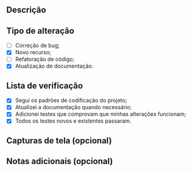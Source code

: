 ## Descrição

## Tipo de alteração

- [ ] Correção de bug;
- [x] Novo recurso;
- [ ] Refatoração de código;
- [x] Atualização de documentação.

## Lista de verificação

- [x] Segui os padrões de codificação do projeto;
- [x] Atualizei a documentação quando necessário;
- [x] Adicionei testes que comprovam que minhas alterações funcionam;
- [x] Todos os testes novos e existentes passaram.

## Capturas de tela (opcional)

## Notas adicionais (opcional)
